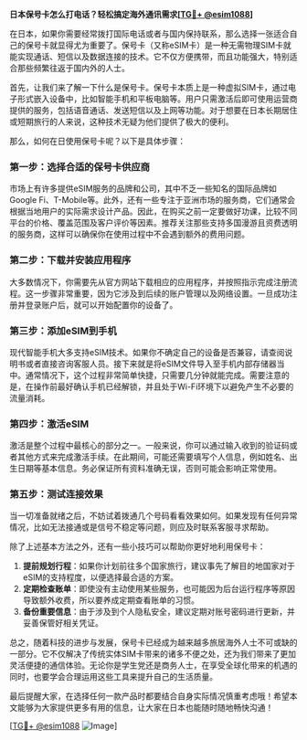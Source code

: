 **日本保号卡怎么打电话？轻松搞定海外通讯需求[[TG💪+ @esim1088](https://t.me/s/esim1088)]**

在日本，如果你需要经常拨打国际电话或者与国内保持联系，那么选择一张适合自己的保号卡就显得尤为重要了。保号卡（又称eSIM卡）是一种无需物理SIM卡就能实现通话、短信以及数据连接的技术。它不仅方便携带，而且功能强大，特别适合那些频繁往返于国内外的人士。

首先，让我们来了解一下什么是保号卡。保号卡本质上是一种虚拟SIM卡，通过电子形式嵌入设备中，比如智能手机和平板电脑等。用户只需激活后即可使用运营商提供的服务，包括语音通话、发送短信以及上网等功能。对于想要在日本长期居住或短期旅行的人来说，这种技术无疑为他们提供了极大的便利。

那么，如何在日使用保号卡呢？以下是具体步骤：

### 第一步：选择合适的保号卡供应商
市场上有许多提供eSIM服务的品牌和公司，其中不乏一些知名的国际品牌如Google Fi、T-Mobile等。此外，还有一些专注于亚洲市场的服务商，它们通常会根据当地用户的实际需求设计产品。因此，在购买之前一定要做好功课，比较不同平台的价格、覆盖范围及客户评价等因素。推荐关注那些支持多国漫游且资费透明的服务商，这样可以确保你在使用过程中不会遇到额外的费用问题。

### 第二步：下载并安装应用程序
大多数情况下，你需要先从官方网站下载相应的应用程序，并按照指示完成注册流程。这一步骤非常重要，因为它涉及到后续的账户管理以及网络设置。一旦成功注册并登录账户后，就可以开始配置你的设备了。

### 第三步：添加eSIM到手机
现代智能手机大多支持eSIM技术。如果你不确定自己的设备是否兼容，请查阅说明书或者直接咨询客服人员。接下来就是将eSIM文件导入至手机内部存储器当中。通常情况下，这个过程非常简单快捷，只需要几分钟就能完成。需要注意的是，在操作前最好确认手机已经解锁，并且处于Wi-Fi环境下以避免产生不必要的流量消耗。

### 第四步：激活eSIM
激活是整个过程中最核心的部分之一。一般来说，你可以通过输入收到的验证码或者其他方式来完成激活手续。在此期间，可能还需要填写个人信息，例如姓名、出生日期等基本信息。务必保证所有资料准确无误，否则可能会影响正常使用。

### 第五步：测试连接效果
当一切准备就绪之后，不妨试着拨通几个号码看看效果如何。如果发现有任何异常情况，比如无法接通或是信号不稳定等问题，则应及时联系客服寻求帮助。

除了上述基本方法之外，还有一些小技巧可以帮助你更好地利用保号卡：

1. **提前规划行程**：如果你计划前往多个国家旅行，建议事先了解目的地国家对于eSIM的支持程度，以便选择最合适的方案。
2. **定期检查账单**：即使没有主动使用某些服务，也可能因为后台运行程序等原因导致额外收费，所以要养成定期查看账单的习惯。
3. **备份重要信息**：由于涉及到个人隐私安全，建议定期对账号密码进行更新，并妥善保管好相关凭证。

总之，随着科技的进步与发展，保号卡已经成为越来越多旅居海外人士不可或缺的一部分。它不仅解决了传统实体SIM卡带来的诸多不便之处，还为我们带来了更加灵活便捷的通信体验。无论你是学生党还是商务人士，在享受全球化带来的机遇的同时，也要学会合理运用这些工具来提升自己的生活质量。

最后提醒大家，在选择任何一款产品时都要结合自身实际情况慎重考虑哦！希望本文能够为大家提供更多有用的信息，让大家在日本也能随时随地畅快沟通！

[[TG💪+ @esim1088](https://t.me/s/esim1088) ![Image](https://i.postimg.cc/4NQfJmqS/Snipaste-2025-05-13-00-14-12.png)]